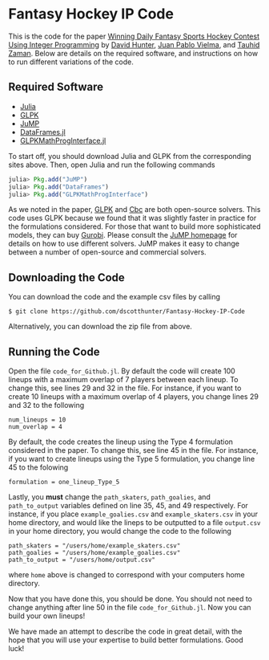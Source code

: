 Fantasy Hockey IP Code
======================

This is the code for the paper [Winning Daily Fantasy Sports Hockey Contest Using Integer Programming](http://arxiv.org/pdf/1604.01455v1.pdf) by [David Hunter](http://orc.scripts.mit.edu/people/student.php?name=dshunter), [Juan Pablo Vielma](http://www.mit.edu/~jvielma/), and [Tauhid Zaman](http://zlisto.scripts.mit.edu/home/). Below are details on the required software, and instructions on how to run different variations of the code. 

## Required Software 
- [Julia](http://julialang.org/)
- [GLPK](https://www.gnu.org/software/glpk/)
- [JuMP](https://github.com/JuliaOpt/JuMP.jl)
- [DataFrames.jl](https://github.com/JuliaStats/DataFrames.jl)
- [GLPKMathProgInterface.jl](https://github.com/JuliaOpt/GLPKMathProgInterface.jl)

To start off, you should download Julia and GLPK from the corresponding sites above. Then, open Julia and run the following commands 
```julia
julia> Pkg.add("JuMP")
julia> Pkg.add("DataFrames")
julia> Pkg.add("GLPKMathProgInterface")
```

As we noted in the paper, [GLPK](https://www.gnu.org/software/glpk/) and [Cbc](https://projects.coin-or.org/Cbc) are both open-source solvers. This code uses GLPK because we found that it was slightly faster in practice for the formulations considered. For those that want to build more sophisticated models, they can buy [Gurobi](http://www.gurobi.com/). Please consult the [JuMP homepage](https://github.com/JuliaOpt/JuMP.jl) for details on how to use different solvers. JuMP makes it easy to change between a number of open-source and commercial solvers. 



## Downloading the Code 

You can download the code and the example csv files by calling 

```
$ git clone https://github.com/dscotthunter/Fantasy-Hockey-IP-Code
```

Alternatively, you can download the zip file from above. 



## Running the Code
Open the file ```code_for_Github.jl```. By default the code will create 100 lineups with a maximum overlap of 7 players between each lineup. To change this, see lines 29 and 32 in the file. For instance, if you want to create 10 lineups with a maximum overlap of 4 players, you change lines 29 and 32 to the following 

```
num_lineups = 10
num_overlap = 4
```

By default, the code creates the lineup using the Type 4 formulation considered in the paper. To change this, see line 45 in the file. For instance, if you want to create lineups using the Type 5 formulation, you change line 45 to the folowing 

```
formulation = one_lineup_Type_5
```

Lastly, you **must** change the ```path_skaters```, ```path_goalies```, and ```path_to_output``` variables defined on line 35, 45, and 49 respectively. For instance, if you place ```example_goalies.csv``` and ```example_skaters.csv``` in your home directory, and would like the lineps to be outputted to a file ```output.csv``` in your home directory, you would change the code to the following 

```
path_skaters = "/users/home/example_skaters.csv"
path_goalies = "/users/home/example_goalies.csv"
path_to_output = "/users/home/output.csv"
```

where ```home``` above is changed to correspond with your computers home directory. 

Now that you have done this, you should be done. You should not need to change anything after line 50 in the file ```code_for_Github.jl```. Now you can build your own lineups!

We have made an attempt to describe the code in great detail, with the hope that you will use your expertise to build better formulations. Good luck!
